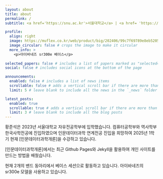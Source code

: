 ```yaml
---
layout: about
title: about
permalink: /
subtitle: <a href='https://snu.ac.kr'>서울대학교</a> | <a href= 'https://cls.snu.ac.kr'>자유전공학부</a> | <a href='https://cse.snu.ac.kr'>컴퓨터공학부</a> | <a href='https://history.snu.ac.kr'>역사학부</a>

profile:
  align: right
  image: https://muflex.co.kr/web/product/big/202406/99c7f69789e8eb5205ada7fa6ba044e7.jpg
  image_circular: false # crops the image to make it circular
  more_info: >
    <p>아이바네즈 sr300e 베이스</p>
    
selected_papers: false # includes a list of papers marked as "selected={true}"
social: false # includes social icons at the bottom of the page

announcements:
  enabled: false # includes a list of news items
  scrollable: false # adds a vertical scroll bar if there are more than 3 news items
  limit: 5 # leave blank to include all the news in the `_news` folder

latest_posts:
  enabled: true
  scrollable: true # adds a vertical scroll bar if there are more than 3 new posts items
  limit: 3 # leave blank to include all the blog posts
---
```


황준석은 2023년 서울대학교 자유전공학부에 입학했습니다. 컴퓨터공학부와 역사학부 한국사학전공에 진입하였으며 인문데이터과학 연계전공 진입을 희망하여 2025년 1학기 현재 [인문데이터과학개론]을 수강하고 있습니다.

[인문데이터과학개론]에서는 최근 Github Pages와 Jekyll을 활용하여 개인 사이트를 만드는 방법을 배웠습니다.

현재 2개의 밴드 동아리에서 베이스 세션으로 활동하고 있습니다. 아이바네즈의 sr300e 모델을 사용하고 있습니다.
